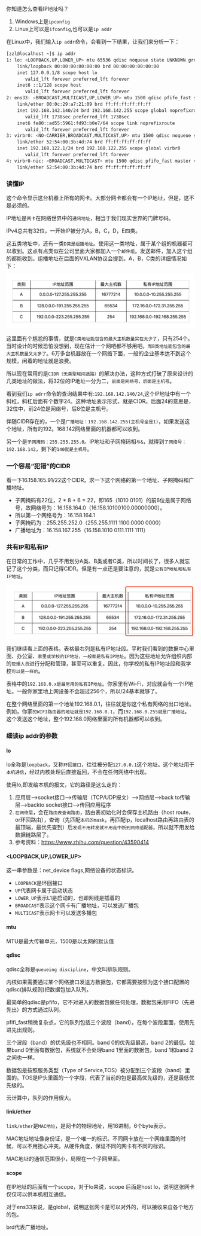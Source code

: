 你知道怎么查看IP地址吗？

1. Windows上是`ipconfig`
2. Linux上可以是`ifconfig`,也可以是`ip addr`

在Linux中，我们输入`ip addr`命令，会看到一下结果，让我们来分析一下：

```bash
[zzl@localhost ~]$ ip addr
1: lo: <LOOPBACK,UP,LOWER_UP> mtu 65536 qdisc noqueue state UNKNOWN group default qlen 1000
    link/loopback 00:00:00:00:00:00 brd 00:00:00:00:00:00
    inet 127.0.0.1/8 scope host lo
       valid_lft forever preferred_lft forever
    inet6 ::1/128 scope host
       valid_lft forever preferred_lft forever
2: ens33: <BROADCAST,MULTICAST,UP,LOWER_UP> mtu 1500 qdisc pfifo_fast state UP group default qlen 1000
    link/ether 00:0c:29:a7:21:09 brd ff:ff:ff:ff:ff:ff
    inet 192.168.142.140/24 brd 192.168.142.255 scope global noprefixroute dynamic ens33
       valid_lft 1738sec preferred_lft 1738sec
    inet6 fe80::ad55:5961:fd93:b0e7/64 scope link noprefixroute
       valid_lft forever preferred_lft forever
3: virbr0: <NO-CARRIER,BROADCAST,MULTICAST,UP> mtu 1500 qdisc noqueue state DOWN group default qlen 1000
    link/ether 52:54:00:3b:4d:74 brd ff:ff:ff:ff:ff:ff
    inet 192.168.122.1/24 brd 192.168.122.255 scope global virbr0
       valid_lft forever preferred_lft forever
4: virbr0-nic: <BROADCAST,MULTICAST> mtu 1500 qdisc pfifo_fast master virbr0 state DOWN group default qlen 1000
    link/ether 52:54:00:3b:4d:74 brd ff:ff:ff:ff:ff:ff
```

### 读懂IP

这个命令显示这台机器上所有的网卡。大部分网卡都会有一个IP地址，但是，这不是必须的。

IP地址是`网卡`在网络世界中的`通讯地址`，相当于我们现实世界的门牌号码。

IPv4总共有32位，一开始IP被分为A，B，C，D，E四类。

这五类地址中，还有一类`D类是组播地址`。使用这一类地址，属于某个组的机器都可以收到。这点有点类似在公司里面大家都加入一个`邮件组`。发送邮件，加入这个组的都能收到。组播地址在后面的VXLAN协议会提到。A，B，C类的详细情况如下：

![IPv4.jpg](../../_img/IPv4.jpg)

这里面有个尴尬的事情，就是`C类地址能包含的最大主机数量实在太少了`，只有254个。当时设计的时候恐怕没想到，现在估计一个网吧都不够用吧。`而B类地址能包含的最大主机数量又太多了`。6万多台机器放在一个网络下面，一般的企业基本达不到这个规模，闲着的地址就是浪费。

所以现在常用的是`CIDR（无类型域间选路）`的解决办法，这种方式打破了原来设计的几类地址的做法，将32位的IP地址一分为二，`前面是网络号，后面是主机号`。

看到我们`ip adrr`命令的查询结果中有:`192.168.142.140/24`,这个IP地址中有一个斜杠，斜杠后面有个数字24。这种地址表示形式，就是CIDR。后面24的意思是，32位中，前24位是网络号，后8位是主机号。

伴随CIDR存在的，一个是`广播地址：192.168.142.255(主机号全是1)`，如果发送这个地址，所有的192。168.142网络里面的机器都可以收到。

另一个是`子网掩码：255.255.255.0`。IP地址和子网掩码相`与&`，就得到`了网络号：192.168.142`，剩下的`140就是主机号`。

### 一个容易“犯错”的CIDR

看一下16.158.165.91/22这个CIDR。求一下这个网络的第一个地址、子网掩码和广播地址。

- 子网掩码有22位，2 * 8 + 6 = 22，即165（1010 0101）的前6位是属于网络号，故网络号为：16.158.164.0（16.158.10100100.00000000）。
- 所以第一个网络号为：16.158.164.1
- 子网掩码为：255.255.252.0（255.255.1111 1100.0000 0000）
- 广播地址为：16.158.167.255（16.158.1010 0111.1111 1111）

### 共有IP和私有IP

在日常的工作中，几乎不用划分A类、B类或者C类，所以时间长了，很多人就忘记了这个分类，而只记得CIDR。但是有一点还是要注意的，就是`公有IP地址和私有IP地址`。

![私有IP和共有IP.jpg](../../_img/私有IP和共有IP.jpg)

我们继续看上面的表格。表格最右列是私有IP地址段。平时我们看到的数据中心里面、办公室、`家里或学校的IP地址，一般都是私有IP地址`。因为这些地址允许组织内部的`管理人员`进行分配和管理，甚至可以重复。因此，你学校的私有IP地址段和我学校`可以是一样的`。

表格中的`192.168.0.x是最常用的私有IP地址`。你家里有Wi-Fi，对应就会有一个IP地址。一般你家里地上网设备不会超过256个，所以/24基本就够了。

在整个网络里面的第一个地址192.168.0.1，往往就是你这个私有网络的出口地址。例如，你家`的WIFI路由器的地址就是192.168.0.1`，而`192.168.0.255就是广播地址`。这个发送这个地址，整个192.168.0网络里面的所有机器都可以收到。

### 细谈ip addr的参数

#### lo

lo全称是`loopback`，又称`环回接口`，往往被分配`127.0.0.1`这个地址。这个地址用于`本机通信`，经过内核处理后直接返回，不会在任何网络中出现。

使用lo,即发给本机的报文，它的路径是这么走的：

1. 应用层-->socket接口-->传输层（TCP/UDP报文）-->网络层-->back to传输层-->backto socket接口-->传回应用程序
2. `在网络层`，会在`路由表查询路由`，路由表初始化时会保存主机路由（host route，or环回路由），查询（先匹配`本机的mask`，再匹配ip，localhost路由再路由表的最顶端，最优先查到）后`发现不用转发就不用走中断到网络适配器`，所以就不用发给数据链路层了。
3. 参考资料：<https://www.zhihu.com/question/43590414>

#### <LOOPBACK,UP,LOWER_UP>

这一串参数是：net_device flags,网络设备的状态标识。

- `LOOPBACK`是环回接口
- `UP`代表网卡属于启动状态
- `LOWER_UP`表示L1是启动的，也即网线是插着的
- `BROADCAST`表示这个网卡有广播地址，可以发送广播包
- `MULTICAST`表示网卡可以发送多播包

#### mtu

MTU是最大传输单元，1500是以太网的默认值

#### qdisc

qdisc全称是`queueing discipline`，中文叫排队规则。

内核如果需要通过某个网络接口发送方数据包，它都需要按照为这个接口配置的qdisc(排队规则)把数据包加入队列。

最简单的qdisc是pfifo，它不对进入的数据包做任何处理，数据包采用FIFO（先进先出）的方式通过队列。

pfifi_fast稍微复杂点，它的队列包括三个波段（band）。在每个波段里面，使用先进先出规则。

三个波段（band）的优先级也不相同。band 0的优先级最高，band 2的最低。如果band 0里面有数据包，系统就不会处理band 1里面的数据包，band 1和band 2之间也一样。

数据包是按照服务类型（Type of Service,TOS）被分配到三个波段（band）里面的。TOS是IP头里面的一个字段，代表了当前的包是最高优先级的，还是最低优先级的。

云计算中，队列的作用很大。

#### link/ether

`link/ether`是`MAC地址`，是网卡的物理地址，用16进制，6个byte表示。

MAC地址地址像身份证，是一个唯一的标识。不同网卡放在一个网络里面的时候，可以不用担心冲突。从硬件角度，保证不同的网卡有不同的标识。

MAC地址的通信范围很小，局限在一个子网里面。

#### scope

在IP地址的后面有一个scope，对于lo来说，scope 后面是host lo，说明这张网卡仅仅可以供本机相互通信。

对于ens33来说，是global，说明这张网卡是可以对外的，可以接收来自各个地方的包。

brd代表广播地址。
